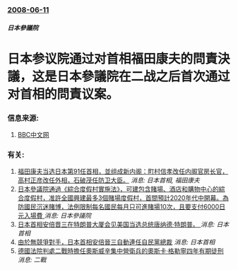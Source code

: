 ### [2008-06-11](/news/2008/06/11/index.md)

##### 日本參議院
# 日本参议院通过对首相福田康夫的問責決議，这是日本參議院在二战之后首次通过对首相的問責议案。




### 信息来源:

1. [BBC中文网](http://news.bbc.co.uk/chinese/simp/hi/newsid_7440000/newsid_7448500/7448533.stm)

### 有关:

1. [福田康夫当选日本第91任首相，並组成新内阁：町村信孝改任内阁官房长官，高村正彦改任外相，石破茂任防卫大臣。](/news/2007/09/25/福田康夫当选日本第91任首相-並组成新内阁-町村信孝改任内阁官房长官-高村正彦改任外相-石破茂任防卫大臣.md) _消息: 日本首相, 福田康夫_
2. [日本參議院通過《綜合度假村實施法》，可建包含賭場、酒店和購物中心的綜合度假村，准許全國興建最多3個賭場度假村，首間預計2020年代中開幕。為防國民沉迷賭博，法例限制每名國民每月只可進賭場10次，且要支付6000日元入場費 ](/news/2018/07/20/日本參議院通過-綜合度假村實施法-可建包含賭場-酒店和購物中心的綜合度假村-准許全國興建最多3個賭場度假村-首間預計2.md) _消息: 日本參議院_
3. [日本首相安倍晋三在特朗普大厦会见美国当选总统唐纳德·特朗普。 ](/news/2016/11/17/日本首相安倍晋三在特朗普大厦会见美国当选总统唐纳德-特朗普.md) _消息: 日本首相_
4. [由於無競爭對手，日本首相安倍晉三自動連任自民黨總裁](/news/2015/09/8/由於無競爭對手-日本首相安倍晉三自動連任自民黨總裁.md) _消息: 日本首相_
5. [德國法院判處二戰時擔任奧斯威辛集中營衛兵的奧斯卡·格勒寧四年有期徒刑](/news/2015/07/15/德國法院判處二戰時擔任奧斯威辛集中營衛兵的奧斯卡-格勒寧四年有期徒刑.md) _消息: 二戰_

